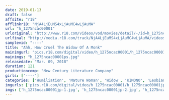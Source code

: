 ```yaml
---
date: 2019-01-13
draft: false
affsite: "r18"
afflinkr18: "NjA4LjEuMS4xLjAuMC4wLjAuMA"
url: "h_1275ncac00001"
urloriginal: "http://www.r18.com/videos/vod/movies/detail/-/id=h_1275ncac00001"
urlfinal: "http://media.r18.com/track/NjA4LjEuMS4xLjAuMC4wLjAuMA/videos/vod/movies/detail/-/id=h_1275ncac00001"
samplevid: "----"
title: "Ahh, How Cruel The Widow Of A Monk"
mainimgurl: "pics.r18.com/digital/video/h_1275ncac00001/h_1275ncac00001ps.jpg"
mainimgs: "h_1275ncac00001ps.jpg"
releasedate: "Mar. 09, 2018"
duration: 121
productioncomp: "New Century Literature Company"
girls: ['----']
categories: ['Humiliation', 'Mature Woman', 'Widow', 'KIMONO', 'Lesbian', 'Drama', 'Hi-Def']
imgurls: ['pics.r18.com/digital/video/h_1275ncac00001/h_1275ncac00001jp-1.jpg', 'pics.r18.com/digital/video/h_1275ncac00001/h_1275ncac00001jp-2.jpg', 'pics.r18.com/digital/video/h_1275ncac00001/h_1275ncac00001jp-3.jpg', 'pics.r18.com/digital/video/h_1275ncac00001/h_1275ncac00001jp-4.jpg', 'pics.r18.com/digital/video/h_1275ncac00001/h_1275ncac00001jp-5.jpg', 'pics.r18.com/digital/video/h_1275ncac00001/h_1275ncac00001jp-6.jpg', 'pics.r18.com/digital/video/h_1275ncac00001/h_1275ncac00001jp-7.jpg', 'pics.r18.com/digital/video/h_1275ncac00001/h_1275ncac00001jp-8.jpg', 'pics.r18.com/digital/video/h_1275ncac00001/h_1275ncac00001jp-9.jpg', 'pics.r18.com/digital/video/h_1275ncac00001/h_1275ncac00001jp-10.jpg', 'pics.r18.com/digital/video/h_1275ncac00001/h_1275ncac00001jp-11.jpg', 'pics.r18.com/digital/video/h_1275ncac00001/h_1275ncac00001jp-12.jpg', 'pics.r18.com/digital/video/h_1275ncac00001/h_1275ncac00001jp-13.jpg', 'pics.r18.com/digital/video/h_1275ncac00001/h_1275ncac00001jp-14.jpg', 'pics.r18.com/digital/video/h_1275ncac00001/h_1275ncac00001jp-15.jpg', 'pics.r18.com/digital/video/h_1275ncac00001/h_1275ncac00001jp-16.jpg', 'pics.r18.com/digital/video/h_1275ncac00001/h_1275ncac00001jp-17.jpg', 'pics.r18.com/digital/video/h_1275ncac00001/h_1275ncac00001jp-18.jpg', 'pics.r18.com/digital/video/h_1275ncac00001/h_1275ncac00001jp-19.jpg', 'pics.r18.com/digital/video/h_1275ncac00001/h_1275ncac00001jp-20.jpg']
imgs: ['h_1275ncac00001jp-1.jpg', 'h_1275ncac00001jp-2.jpg', 'h_1275ncac00001jp-3.jpg', 'h_1275ncac00001jp-4.jpg', 'h_1275ncac00001jp-5.jpg', 'h_1275ncac00001jp-6.jpg', 'h_1275ncac00001jp-7.jpg', 'h_1275ncac00001jp-8.jpg', 'h_1275ncac00001jp-9.jpg', 'h_1275ncac00001jp-10.jpg', 'h_1275ncac00001jp-11.jpg', 'h_1275ncac00001jp-12.jpg', 'h_1275ncac00001jp-13.jpg', 'h_1275ncac00001jp-14.jpg', 'h_1275ncac00001jp-15.jpg', 'h_1275ncac00001jp-16.jpg', 'h_1275ncac00001jp-17.jpg', 'h_1275ncac00001jp-18.jpg', 'h_1275ncac00001jp-19.jpg', 'h_1275ncac00001jp-20.jpg']
---
```

